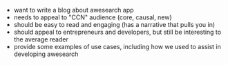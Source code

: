 - want to write a blog about awesearch app
- needs to appeal to "CCN" audience (core, causal, new)
- should be easy to read and engaging (has a narrative that pulls you in)
- should appeal to entrepreneurs and developers, but still be interesting to the average reader
- provide some examples of use cases, including how we used to assist in developing awesearch
